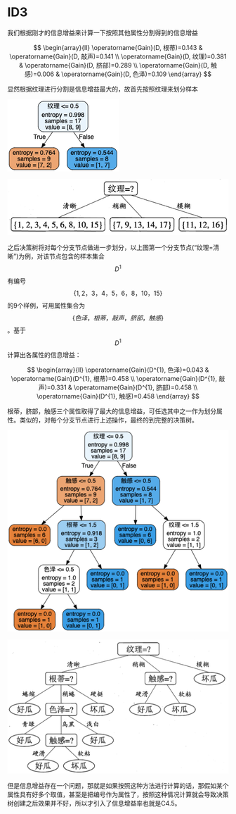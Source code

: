 # ID3

我们根据刚才的信息增益来计算一下按照其他属性分割得到的信息增益

$$
\begin{array}{ll}
\operatorname{Gain}(D, 根蒂)=0.143 & \operatorname{Gain}(D, 敲声)=0.141 \\
\operatorname{Gain}(D, 纹理)=0.381 & \operatorname{Gain}(D, 脐部)=0.289 \\
\operatorname{Gain}(D, 触感)=0.006 & \operatorname{Gain}(D, 色泽)=0.109
\end{array}
$$

显然根据纹理进行分割是信息增益最大的，故首先按照纹理来划分样本

![](../../.gitbook/assets/image%20%286%29.png)

![](../../.gitbook/assets/image%20%283%29.png)

之后决策树将对每个分支节点做进一步划分，以上图第一个分支节点\(“纹理=清晰”\)为例，对该节点包含的样本集合$$D^{1}$$有编号$$\{1,2，3，4，5，6，8，10，15\}$$的9个样例，可用属性集合为$$\{色泽，根蒂，敲声，脐部，触感\}$$。基于$$D^{1}$$计算出各属性的信息增益：

$$
\begin{array}{ll}
\operatorname{Gain}(D^{1}, 色泽)=0.043 & \operatorname{Gain}(D^{1}, 根蒂)=0.458 \\
\operatorname{Gain}(D^{1}, 敲声)=0.331 & \operatorname{Gain}(D^{1}, 脐部)=0.458 \\
\operatorname{Gain}(D^{1}, 触感)=0.458
\end{array}
$$

根蒂，脐部，触感三个属性取得了最大的信息增益，可任选其中之一作为划分属性。类似的，对每个分支节点进行上述操作，最终的到完整的决策树。

![](../../.gitbook/assets/image%20%288%29.png)

![](../../.gitbook/assets/image%20%2815%29.png)

但是信息增益存在一个问题，那就是如果按照这种方法进行计算的话，那假如某个属性具有好多个取值，甚至是把编号作为属性了，按照这种情况计算就会导致决策树创建之后效果并不好，所以才引入了信息增益率也就是C4.5。

